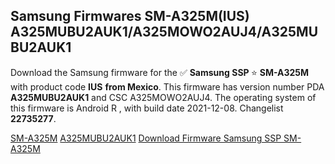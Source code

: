 <h2>Samsung Firmwares SM-A325M(IUS) A325MUBU2AUK1/A325MOWO2AUJ4/A325MUBU2AUK1</h2>
Download the Samsung firmware for the ✅ <strong>Samsung SSP </strong> ⭐ <strong>SM-A325M</strong> with product code <strong>IUS</strong> <strong> from Mexico</strong>. This firmware has version number PDA <strong>A325MUBU2AUK1</strong> and CSC A325MOWO2AUJ4. The operating system of this firmware is Android R , with build date 2021-12-08. Changelist <strong>22735277</strong>.


[SM-A325M](https://samfirm.shop/samsung/model/SM-A325M)
[A325MUBU2AUK1](https://samfirm.shop/samsung/pda/A325MUBU2AUK1)
[Download Firmware Samsung SSP SM-A325M](https://samfirm.shop/samsung/firmware/481033)
